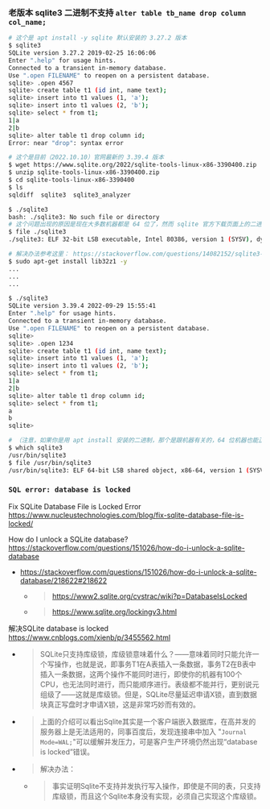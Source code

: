 
### 老版本 sqlite3 二进制不支持 `alter table tb_name drop column col_name;`

```sh
# 这个是 apt install -y sqlite 默认安装的 3.27.2 版本
$ sqlite3
SQLite version 3.27.2 2019-02-25 16:06:06
Enter ".help" for usage hints.
Connected to a transient in-memory database.
Use ".open FILENAME" to reopen on a persistent database.
sqlite> .open 4567
sqlite> create table t1 (id int, name text);
sqlite> insert into t1 values (1, 'a');
sqlite> insert into t1 values (2, 'b');
sqlite> select * from t1;
1|a
2|b
sqlite> alter table t1 drop column id;
Error: near "drop": syntax error
```
```sh
# 这个是目前（2022.10.10）官网最新的 3.39.4 版本
$ wget https://www.sqlite.org/2022/sqlite-tools-linux-x86-3390400.zip
$ unzip sqlite-tools-linux-x86-3390400.zip
$ cd sqlite-tools-linux-x86-3390400
$ ls
sqldiff  sqlite3  sqlite3_analyzer

$ ./sqlite3
bash: ./sqlite3: No such file or directory
# 这个问题出现的原因是现在大多数机器都是 64 位了，然而 sqlite 官方下载页面上的二进制还是 32 位。。。
$ file ./sqlite3
./sqlite3: ELF 32-bit LSB executable, Intel 80386, version 1 (SYSV), dynamically linked, interpreter /lib/ld-linux.so.2, for GNU/Linux 4.3.0, stripped

# 解决办法参考这里： https://stackoverflow.com/questions/14082152/sqlite3-no-such-file-or-directory/14082813#14082813
$ sudo apt-get install lib32z1 -y
...
...
...

$ ./sqlite3
SQLite version 3.39.4 2022-09-29 15:55:41
Enter ".help" for usage hints.
Connected to a transient in-memory database.
Use ".open FILENAME" to reopen on a persistent database.
sqlite> 
sqlite> .open 1234
sqlite> create table t1 (id int, name text);
sqlite> insert into t1 values (1, 'a');
sqlite> insert into t1 values (2, 'b');
sqlite> select * from t1;
1|a
2|b
sqlite> alter table t1 drop column id;
sqlite> select * from t1;
a
b
sqlite>
```
```sh
# （注意，如果你是用 apt install 安装的二进制，那个是跟机器有关的，64 位机器也能正确安装 64 位的二进制）
$ which sqlite3
/usr/bin/sqlite3
$ file /usr/bin/sqlite3
/usr/bin/sqlite3: ELF 64-bit LSB shared object, x86-64, version 1 (SYSV), dynamically linked, interpreter /lib64/ld-linux-x86-64.so.2, BuildID[sha1]=f8a2bb2b99fe8eae437455d74347d1750d7018dc, for GNU/Linux 3.2.0, stripped
```

### `SQL error: database is locked`

Fix SQLite Database File is Locked Error https://www.nucleustechnologies.com/blog/fix-sqlite-database-file-is-locked/

How do I unlock a SQLite database? https://stackoverflow.com/questions/151026/how-do-i-unlock-a-sqlite-database
- https://stackoverflow.com/questions/151026/how-do-i-unlock-a-sqlite-database/218622#218622
  * > https://www2.sqlite.org/cvstrac/wiki?p=DatabaseIsLocked
  * > https://www.sqlite.org/lockingv3.html

解决SQLite database is locked https://www.cnblogs.com/xienb/p/3455562.html
- > SQLite只支持库级锁，库级锁意味着什么？——意味着同时只能允许一个写操作，也就是说，即事务T1在A表插入一条数据，事务T2在B表中插入一条数据，这两个操作不能同时进行，即使你的机器有100个CPU，也无法同时进行，而只能顺序进行。表级都不能并行，更别说元组级了——这就是库级锁。但是，SQLite尽量延迟申请X锁，直到数据块真正写盘时才申请X锁，这是非常巧妙而有效的。
- > 上面的介绍可以看出Sqlite其实是一个客户端嵌入数据库，在高并发的服务器上是无法适用的，同事百度后，发现连接串中加入 "`Journal Mode=WAL;`"可以缓解并发压力，可是客户生产环境仍然出现“database is locked”错误。
- > 解决办法：
  * > 事实证明Sqlite不支持并发执行写入操作，即使是不同的表，只支持库级锁，而且这个Sqlite本身没有实现，必须自己实现这个库级锁。
